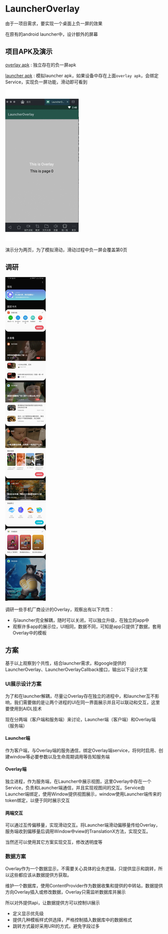 # LauncherOverlay

由于一项目需求，要实现一个桌面上负一屏的效果

在原有的android launcher中，设计额外的屏幕

## 项目APK及演示

[overlay apk](apk/overlay-debug.apk) : 独立存在的负一屏apk

[launcher apk](apk/launcher-debug.apk) : 模拟launcher apk，如果设备中存在上面`overlay apk`，会绑定Service，实现负一屏功能，滑动即可看到

![](img/launcheroverlay.gif)

演示分为两页，为了模拟滑动，滑动过程中负一屏会覆盖第0页

## 调研

![](img/img1.jpg)


调研一些手机厂商设计的Overlay，观察出有以下共性：

* 与launcher完全解耦，随时可以关闭，可以独立升级，在独立的app中
* 观察许多app的展示位，UI相同，数据不同，可知是app只提供了数据，套用Overlay中的模板

## 方案

基于以上观察到个共性，结合launcher需求，和google提供的LauncherOverlay、LauncherOverlayCallback接口，输出以下设计方案

### UI展示设计方案

为了和在launcher解耦，尽量让Overlay存在独立的进程中，和launcher互不影响，我们需要做的是让两个进程的UI在同一界面展示并且可以联动和交互，这里要使用到AIDL技术

现在分两端（客户端和服务端）来讨论，Launcher端（客户端）和Overlay端（服务端）

#### Launcher端

作为客户端，与Overlay端的服务通信，绑定Overlay端service，将何时启用、创建window等必要参数以及生命周期调用等告知服务端

#### Overlay端

独立进程，作为服务端，在Launcher中展示视图，这里Overlay中存在一个Service，负责和Launcher端通信，并且实现视图间的交互。Service由Launcher端绑定，使用Window提供视图展示，window使用Launcher端传来的token绑定，以便于同时展示交互

#### 两端交互

可以通过互传偏移量，实现滑动交互。将Launcher端滑动偏移量传给Overlay，服务端收到偏移量后调用Window中view的TranslationX方法，实现交互。

当然还可以使用其它方案实现交互，修改透明度等


### 数据方案

Overlay作为一个数据显示，不需要关心具体的业务逻辑，只提供显示和跳转，所以这些都应该从数据提供方获取。

维护一个数据库，使用ContentProvider作为数据收集和提供的中转站，数据提供方向Overlay插入或修改数据，Overlay只需监听数据库并展示

所以对外提供api，让数据提供方可以控制UI展示

* 定义显示优先级
* 提供几种模板样式供选择，严格控制插入数据库中的数据格式
* 跳转方式最好采用URI的方式，避免字段过多

